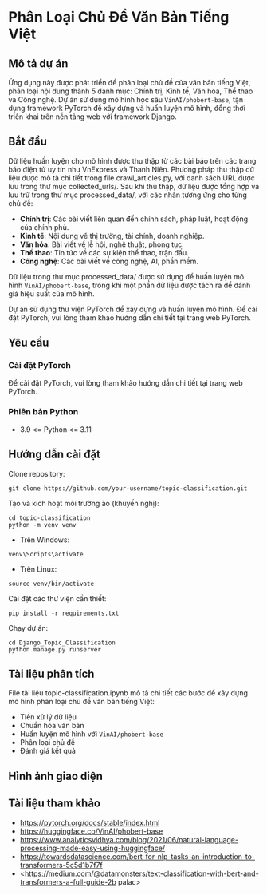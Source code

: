 # Phân Loại Chủ Đề Văn Bản Tiếng Việt

## Mô tả dự án

Ứng dụng này được phát triển để phân loại chủ đề của văn bản tiếng Việt, phân loại nội dung thành 5 danh mục: Chính trị, Kinh tế, Văn hóa, Thể thao và Công nghệ. Dự án sử dụng mô hình học sâu `VinAI/phobert-base`, tận dụng framework PyTorch để xây dựng và huấn luyện mô hình, đồng thời triển khai trên nền tảng web với framework Django.

## Bắt đầu

Dữ liệu huấn luyện cho mô hình được thu thập từ các bài báo trên các trang báo điện tử uy tín như VnExpress và Thanh Niên. Phương pháp thu thập dữ liệu được mô tả chi tiết trong file crawl_articles.py, với danh sách URL được lưu trong thư mục collected_urls/. Sau khi thu thập, dữ liệu được tổng hợp và lưu trữ trong thư mục processed_data/, với các nhãn tương ứng cho từng chủ đề:

- **Chính trị**: Các bài viết liên quan đến chính sách, pháp luật, hoạt động của chính phủ.
- **Kinh tế**: Nội dung về thị trường, tài chính, doanh nghiệp.
- **Văn hóa**: Bài viết về lễ hội, nghệ thuật, phong tục.
- **Thể thao**: Tin tức về các sự kiện thể thao, trận đấu.
- **Công nghệ**: Các bài viết về công nghệ, AI, phần mềm.

Dữ liệu trong thư mục processed_data/ được sử dụng để huấn luyện mô hình `VinAI/phobert-base`, trong khi một phần dữ liệu được tách ra để đánh giá hiệu suất của mô hình.

Dự án sử dụng thư viện PyTorch để xây dựng và huấn luyện mô hình. Để cài đặt PyTorch, vui lòng tham khảo hướng dẫn chi tiết tại trang web PyTorch.

## Yêu cầu

### Cài đặt PyTorch

Để cài đặt PyTorch, vui lòng tham khảo hướng dẫn chi tiết tại trang web PyTorch.

### Phiên bản Python

- 3.9 &lt;= Python &lt;= 3.11

## Hướng dẫn cài đặt

Clone repository:

```
git clone https://github.com/your-username/topic-classification.git
```

Tạo và kích hoạt môi trường ảo (khuyến nghị):

```
cd topic-classification
python -m venv venv
```

- Trên Windows:

```
venv\Scripts\activate
```

- Trên Linux:

```
source venv/bin/activate
```

Cài đặt các thư viện cần thiết:

```
pip install -r requirements.txt
```

Chạy dự án:

```
cd Django_Topic_Classification
python manage.py runserver
```

## Tài liệu phân tích

File tài liệu topic-classification.ipynb mô tả chi tiết các bước để xây dựng mô hình phân loại chủ đề văn bản tiếng Việt:

- Tiền xử lý dữ liệu
- Chuẩn hóa văn bản
- Huấn luyện mô hình với `VinAI/phobert-base`
- Phân loại chủ đề
- Đánh giá kết quả

## Hình ảnh giao diện

## Tài liệu tham khảo

- https://pytorch.org/docs/stable/index.html
- https://huggingface.co/VinAI/phobert-base
- https://www.analyticsvidhya.com/blog/2021/06/natural-language-processing-made-easy-using-huggingface/
- https://towardsdatascience.com/bert-for-nlp-tasks-an-introduction-to-transformers-5c5d1b7f7f
- &lt;https://medium.com/@datamonsters/text-classification-with-bert-and-transformers-a-full-guide-2b palac&gt;
